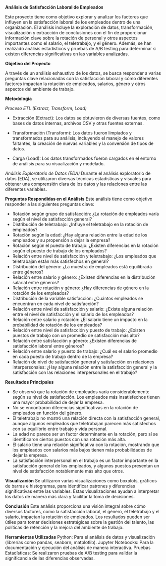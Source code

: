 **Análisis de Satisfacción Laboral de Empleados**

Este proyecto tiene como objetivo explorar y analizar los factores que influyen en la satisfacción laboral de los empleados dentro de una organización. El análisis incluye la exploración de datos, transformación, visualización y extracción de conclusiones con el fin de proporcionar información clave sobre la rotación de personal y otros aspectos importantes como el salario, el teletrabajo, y el género.
Además, se han realizado análisis estadísticos y pruebas de A/B testing para determinar si existen diferencias significativas en las variables analizadas.

**Objetivo del Proyecto**

A través de un análisis exhaustivo de los datos, se busca responder a varias preguntas clave relacionadas con la satisfacción laboral y cómo diferentes factores impactan la rotación de empleados, salarios, género y otros aspectos del ambiente de trabajo.

**Metodología**

*Proceso ETL (Extract, Transform, Load)*
- Extracción (Extract): Los datos se obtuvieron de diversas fuentes, como bases de datos internas, archivos CSV y otras fuentes externas.

- Transformación (Transform): Los datos fueron limpiados y transformados para su análisis, incluyendo el manejo de valores faltantes, la creación de nuevas variables y la conversión de tipos de datos.

- Carga (Load): Los datos transformados fueron cargados en el entorno de análisis para su visualización y modelado.

*Análisis Exploratorio de Datos (EDA)*
Durante el análisis exploratorio de datos (EDA), se utilizaron diversas técnicas estadísticas y visuales para obtener una comprensión clara de los datos y las relaciones entre las diferentes variables.

**Preguntas Respondidas en el Análisis**
Este análisis tiene como objetivo responder a las siguientes preguntas clave:
- Rotación según grupo de satisfacción: ¿La rotación de empleados varía según el nivel de satisfacción general?
- Distribución de teletrabajo: ¿Influye el teletrabajo en la rotación de empleados?
- Rotación según la edad: ¿Hay alguna relación entre la edad de los empleados y su propensión a dejar la empresa?
- Rotación según el puesto de trabajo: ¿Existen diferencias en la rotación según el puesto de trabajo de los empleados?
- Relación entre nivel de satisfacción y teletrabajo: ¿Los empleados que teletrabajan están más satisfechos en general?
- Distribución del género: ¿La muestra de empleados está equilibrada entre géneros?
- Relación entre salario y género: ¿Existen diferencias en la distribución salarial entre géneros?
- Relación entre rotación y género: ¿Hay diferencias de género en la rotación de los empleados?
- Distribución de la variable satisfacción: ¿Cuántos empleados se encuentran en cada nivel de satisfacción?
- Relación entre nivel de satisfacción y salario: ¿Existe alguna relación entre el nivel de satisfacción y el salario de los empleados?
- Relación entre salario y rotación: ¿El salario tiene un impacto en la probabilidad de rotación de los empleados?
- Relación entre nivel de satisfacción y puesto de trabajo: ¿Existen puestos de trabajo con un promedio de satisfacción más alto?
- Relación entre satisfacción y género: ¿Existen diferencias de satisfacción laboral entre géneros?
- Relación entre salario y puesto de trabajo: ¿Cuál es el salario promedio en cada puesto de trabajo dentro de la empresa?
- Relación de nivel de satisfacción general y satisfacción en relaciones interpersonales: ¿Hay alguna relación entre la satisfacción general y la satisfacción con las relaciones interpersonales en el trabajo?

**Resultados Principales**
- Se observó que la rotación de empleados varía considerablemente según su nivel de satisfacción. Los empleados más insatisfechos tienen una mayor probabilidad de dejar la empresa.
- No se encontraron diferencias significativas en la rotación de empleados en función del género.
- El teletrabajo no mostró una relación directa con la satisfacción general, aunque algunos empleados que teletrabajan parecen más satisfechos con su equilibrio entre trabajo y vida personal.
- La edad no parece ser un factor determinante en la rotación, pero sí se identificaron ciertos puestos con una rotación más alta.
- El salario tiene una relación significativa con la rotación, mostrando que los empleados con salarios más bajos tienen más probabilidades de dejar la empresa.
- La satisfacción interpersonal en el trabajo es un factor importante en la satisfacción general de los empleados, y algunos puestos presentan un nivel de satisfacción notablemente más alto que otros.

**Visualización**
Se utilizaron varias visualizaciones como boxplots, gráficos de barras e histogramas, para identificar patrones y diferencias significativas entre las variables. Estas visualizaciones ayudan a interpretar los datos de manera más clara y facilitar la toma de decisiones.

**Conclusión**
Este análisis proporciona una visión integral sobre cómo diversos factores, como la satisfacción laboral, el género, el teletrabajo y el salario, impactan la rotación de empleados. Los resultados pueden ser útiles para tomar decisiones estratégicas sobre la gestión del talento, las políticas de retención y la mejora del ambiente de trabajo.

**Herramientas Utilizadas**
Python: Para el análisis de datos y visualización (librerías como pandas, seaborn, matplotlib).
Jupyter Notebooks: Para la documentación y ejecución del análisis de manera interactiva.
Pruebas Estadísticas: Se realizaron pruebas de A/B testing para validar la significancia de las diferencias observadas.
